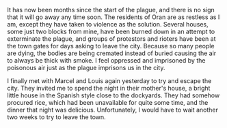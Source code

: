 It has now been months since the start of the plague, and there is no sign that it will go away any time soon. The residents of Oran are as restless as I am, except they have taken to violence as the solution. Several houses, some just two blocks from mine, have been burned down in an attempt to exterminate the plague, and groups of protestors and rioters have been at the town gates for days asking to leave the city. Because so many people are dying, the bodies are being cremated instead of buried causing the air to always be thick with smoke. I feel oppressed and imprisoned by the poisonous air just as the plague imprisons us in the city. 

I finally met with Marcel and Louis again yesterday to try and escape the city. They invited me to spend the night in their mother's house, a bright little house in the Spanish style close to the dockyards. They had somehow procured rice, which had been unavailable for quite some time, and the dinner that night was delicious. Unfortunately, I would have to wait another two weeks to try to leave the town.